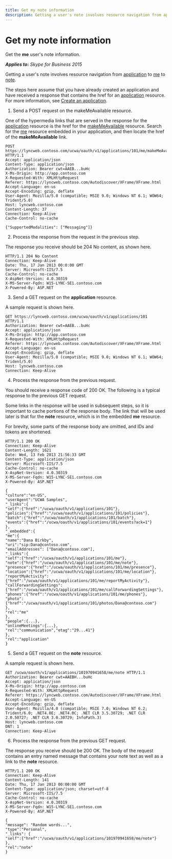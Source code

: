```yaml
---
title: Get my note information
description: Getting a user's note involves resource navigation from application to me to note.
---
```


# Get my note information
Get the **me** user's note information.


 _**Applies to:** Skype for Business 2015_

Getting a user's note involves resource navigation from [application](application_ref.md) to [me](me_ref.md) to [note](note_ref.md). 

The steps here assume that you have already created an application and have received a response that contains the href for an [application](application_ref.md) resource. For more information, see [Create an application](CreateAnApplication.md).

1. Send a POST request on the makeMeAvailable resource.
 
  One of the hypermedia links that are served in the response for the [application](application_ref.md) resource is the href for the [makeMeAvailable](makeMeAvailable_ref.md) resource. Search for the [me](me_ref.md) resource embedded in your application, and then locate the href of the **makeMeAvailable** link.
 
```
POST https://lyncweb.contoso.com/ucwa/oauth/v1/applications/101/me/makeMeAvailable HTTP/1.1
Accept: application/json
Content-Type: application/json
Authorization: Bearer cwt=AAEB...buHc
X-Ms-Origin: http://app.contoso.com
X-Requested-With: XMLHttpRequest
Referer: https://lyncweb.contoso.com/Autodiscover/XFrame/XFrame.html
Accept-Language: en-us
Accept-Encoding: gzip, deflate
User-Agent: Mozilla/5.0 (compatible; MSIE 9.0; Windows NT 6.1; WOW64; Trident/5.0)
Host: lyncweb.contoso.com
Content-Length: 37
Connection: Keep-Alive
Cache-Control: no-cache

{"SupportedModalities": ["Messaging"]}
```

2. Process the response from the request in the previous step.
 
  The response you receive should be 204 No content, as shown here.
 
```
HTTP/1.1 204 No Content
Connection: Keep-Alive
Date: Thu, 17 Jan 2013 00:0:00 GMT
Server: Microsoft-IIS/7.5
Cache-Control: no-cache
X-AspNet-Version: 4.0.30319
X-MS-Server-Fqdn: W15-LYNC-SE1.contoso.com
X-Powered-By: ASP.NET
```

3. Send a GET request on the **application** resource.
 
  A sample request is shown here.
 
```
GET https://lyncweb.contoso.com/ucwa/oauth/v1/applications/101 HTTP/1.1
Authorization: Bearer cwt=AAEB...buHc
Accept: application/json
X-Ms-Origin: http://app.contoso.com
X-Requested-With: XMLHttpRequest
Referer: https://lyncweb.contoso.com/Autodiscover/XFrame/XFrame.html
Accept-Language: en-us
Accept-Encoding: gzip, deflate
User-Agent: Mozilla/5.0 (compatible; MSIE 9.0; Windows NT 6.1; WOW64; Trident/5.0)
Host: lyncweb.contoso.com
Connection: Keep-Alive

```

4. Process the response from the previous request.
 
  You should receive a response code of 200 OK. The following is a typical response to the previous GET request.
 
  Some links in the response will be used in subsequent steps, so it is important to cache portions of the response body. The link that will be used later is that for the **note** resource, which is in the embedded **me** resource.
 
  For brevity, some parts of the response body are omitted, and IDs and tokens are shortened.
 
```
HTTP/1.1 200 OK
Connection: Keep-Alive
Content-Length: 1621
Date: Wed, 13 Feb 2013 21:56:33 GMT
Content-Type: application/json
Server: Microsoft-IIS/7.5
Cache-Control: no-cache
X-AspNet-Version: 4.0.30319
X-MS-Server-Fqdn: W15-LYNC-SE1.contoso.com
X-Powered-By: ASP.NET

{
"culture":"en-US",
"userAgent":"UCWA Samples",
"_links":{
"self":{"href":"/ucwa/oauth/v1/applications/101"},
"policies":{"href":"/ucwa/oauth/v1/applications/101/policies"},
"batch":{"href":"/ucwa/oauth/v1/applications/101/batch"},
"events":{"href":"/ucwa/oauth/v1/applications/101/events?ack=1"}
},
"_embedded":{
"me":{
"name":"Dana Birkby",
"uri":"sip:Dana@contoso.com",
"emailAddresses": ["Dana@contoso.com"],
"_links":{
"self":{"href":"/ucwa/oauth/v1/applications/101/me"},
"note":{"href":"/ucwa/oauth/v1/applications/101/me/note"},
"presence":{"href":"/ucwa/oauth/v1/applications/101/me/presence"},
"location":{"href":"/ucwa/oauth/v1/applications/101/me/location"},
"reportMyActivity":{"href":"/ucwa/oauth/v1/applications/101/me/reportMyActivity"},
"callForwardingSettings":{"href":"/ucwa/oauth/v1/applications/101/me/callForwardingSettings"},
"phones":{"href":"/ucwa/oauth/v1/applications/101/me/phones"},
"photo":{"href":"/ucwa/oauth/v1/applications/101/photos/Dana@contoso.com"}
},
"rel":"me"
},
"people":{...},
"onlineMeetings":{...},
"rel":"communication","etag":"29...41"}
},
"rel":"application"
}
```

5. Send a GET request on the **note** resource.
 
  A sample request is shown here.
 
```
GET /ucwa/oauth/v1/applications/101970941658/me/note HTTP/1.1
Authorization: Bearer cwt=AAEBH...buHc
Accept: application/json
X-Ms-Origin: http://app.contoso.com
X-Requested-With: XMLHttpRequest
Referer: https://lyncweb.contoso.com/Autodiscover/XFrame/XFrame.html
Accept-Language: en-US
Accept-Encoding: gzip, deflate
User-Agent: Mozilla/4.0 (compatible; MSIE 7.0; Windows NT 6.2; Trident/6.0; .NET4.0E; .NET4.0C; .NET CLR 3.5.30729; .NET CLR 2.0.50727; .NET CLR 3.0.30729; InfoPath.3)
Host: lyncweb.contoso.com
DNT: 1
Connection: Keep-Alive
```

6. Process the response from the previous GET request.
 
  The response you receive should be 200 OK. The body of the request contains an entry named message that contains your note text as well as a link to the **note** resource.
 
```
HTTP/1.1 200 OK
Connection: Keep-Alive
Content-Length: 141
Date: Thu, 17 Jan 2013 00:00:00 GMT
Content-Type: application/json; charset=utf-8
Server: Microsoft-IIS/7.5
Cache-Control: no-cache
X-AspNet-Version: 4.0.30319
X-MS-Server-Fqdn: W15-LYNC-SE1.contoso.com
X-Powered-By: ASP.NET

{
"message": "Random words...",
"type":"Personal",
"_links": {
"self":{"href":"/ucwa/oauth/v1/applications/101970941658/me/note"}
},
"rel":"note"
}
```


